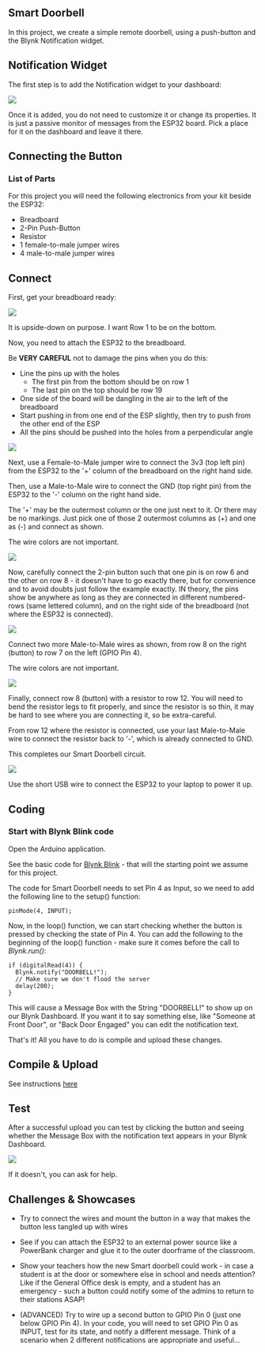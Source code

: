 Smart Doorbell
---

In this project, we create a simple remote doorbell, using a push-button and the Blynk Notification widget.

## Notification Widget

The first step is to add the Notification widget to your dashboard:

![](images/notification.jpg)

Once it is added, you do not need to customize it or change its properties.  It is just a passive monitor of messages from the ESP32 board.
Pick a place for it on the dashboard and leave it there.

## Connecting the Button

### List of Parts

For this project you will need the following electronics from your kit beside the ESP32:

- Breadboard
- 2-Pin Push-Button
- Resistor
- 1 female-to-male jumper wires
- 4 male-to-male jumper wires

## Connect

First, get your breadboard ready:

![](images/esp32with2pinbutton1.png)

It is upside-down on purpose.  I want Row 1 to be on the bottom.

Now, you need to attach the ESP32 to the breadboard.

Be **VERY CAREFUL** not to damage the pins when you do this:

- Line the pins up with the holes
    - The first pin from the bottom should be on row 1
    - The last pin on the top should be row 19
- One side of the board will be dangling in the air to the left of the breadboard
- Start pushing in from one end of the ESP slightly, then try to push from the other end of the ESP
- All the pins should be pushed into the holes from a perpendicular angle

![](images/esp32with2pinbutton2.png)

Next, use a Female-to-Male jumper wire to connect the 3v3 (top left pin) from the ESP32 to the '+' column of the breadboard on the right hand side.

Then, use a Male-to-Male wire to connect the GND (top right pin) from the ESP32 to the '-' column on the right hand side.

The '+' may be the outermost column or the one just next to it.  Or there may be no markings.  Just pick one of those 2 outermost columns as (+) and one as (-) and connect as shown.

The wire colors are not important.

![](images/esp32with2pinbutton3.png)

Now, carefully connect the 2-pin button such that one pin is on row 6 and the other on row 8 - it doesn't have to go exactly there, but for convenience and to avoid doubts just follow the example exactly.  IN theory, the pins show be anywhere as long as they are connected in different numbered-rows (same lettered column), and on the right side of the breadboard (not where the ESP32 is connected).  

![](images/esp32with2pinbutton4.png)

Connect two more Male-to-Male wires as shown, from row 8 on the right (button) to row 7 on the left (GPIO Pin 4).  

The wire colors are not important.

![](images/esp32with2pinbutton5.png)

Finally, connect row 8 (button) with a resistor to row 12.  You will need to bend the resistor legs to fit properly, and since the resistor is so thin, it may be hard to see where you are connecting it, so be extra-careful.

From row 12 where the resistor is connected, use your last Male-to-Male wire to connect the resistor back to '-', which is already connected to GND.

This completes our Smart Doorbell circuit.

![](images/esp32with2pinbutton.png)

Use the short USB wire to connect the ESP32 to your laptop to power it up.

## Coding

### Start with Blynk Blink code

Open the Arduino application.

See the basic code for [Blynk Blink](../20-Getting-Real/20-Blynk-Blink.html) - that will the starting point we assume for this project.

The code for Smart Doorbell needs to set Pin 4 as Input, so we need to add the following line to the setup() function:

    pinMode(4, INPUT);

Now, in the loop() function, we can start checking whether the button is pressed by checking the state of Pin 4.  You can add the following to the beginning of the loop() function - make sure it comes before the call to *Blynk.run()*:

    if (digitalRead(4)) {
      Blynk.notify("DOORBELL!");
      // Make sure we don't flood the server
      delay(200);
    }

This will cause a Message Box with the String "DOORBELL!" to show up on our Blynk Dashboard.  If you want it to say something else, like "Someone at Front Door", or "Back Door Engaged" you can edit the notification text.

That's it!  All you have to do is compile and upload these changes.

## Compile & Upload

See instructions <a href="../20-Getting-Real/15-Compile-and-Upload.html" target="_blank">here</a>

## Test

After a successful upload you can test by clicking the button and seeing whether the Message Box with the notification text appears in your Blynk Dashboard.

![](images/doorbell.jpg)

If it doesn't, you can ask for help.

## Challenges & Showcases

- Try to connect the wires and mount the button in a way that makes the button less tangled up with wires

- See if you can attach the ESP32 to an external power source like a PowerBank charger and glue it to the outer doorframe of the classroom.  

- Show your teachers how the new Smart doorbell could work - in case a student is at the door or somewhere else in school and needs attention?  Like if the General Office desk is empty, and a student has an emergency - such a button could notify some of the admins to return to their stations ASAP!

- (ADVANCED) Try to wire up a second button to GPIO Pin 0 (just one below GPIO Pin 4).  In your code, you will need to set GPIO Pin 0 as INPUT, test for its state, and notify a different message.  Think of a scenario when 2 different notifications are appropriate and useful...